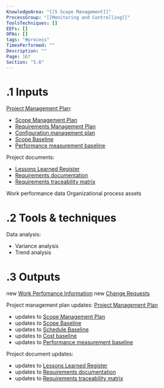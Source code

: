 ```yaml
---
KnowledgeArea: "[[5 Scope Management]]"
ProcessGroup: "[[Monitoring and Controlling]]"
ToolsTechniques: []
EEFs: []
OPAs: []
tags: "#process"
TimesPerformed: ""
Description: ""
Page: 167
Section: "5.6"
---
```

# .1 Inputs
[Project Management Plan](Project%20Management%20Plan.md):
* [Scope Management Plan](Scope%20Management%20Plan.md)
* [Requirements Management Plan](Requirements%20Management%20Plan.md)
* [Configuration management plan](Configuration%20management%20plan.md)
* [Scope Baseline](Scope%20Baseline.md)
* [Performance measurement baseline](Performance%20measurement%20baseline.md)

Project documents:
* [Lessons Learned Register](Lessons%20Learned%20Register.md)
* [Requirements documentation](Requirements%20documentation.md)
* [Requirements traceability matrix](Requirements%20traceability%20matrix.md)

Work performance data
Organizational process assets

# .2 Tools & techniques
Data analysis:
* Variance analysis
* Trend analysis

# .3 Outputs

new [Work Perfomance Information](Work%20Perfomance%20Information.md)
new [Change Requests](Change%20Requests.md)

Project management plan updates: [Project Management Plan](Project%20Management%20Plan.md)
* updates to [Scope Management Plan](Scope%20Management%20Plan.md)
* updates to [Scope Baseline](Scope%20Baseline.md)
* updates to [Schedule Baseline](Schedule%20Baseline.md)
* updates to [Cost baseline](Cost%20baseline.md)
* updates to [Performance measurement baseline](Performance%20measurement%20baseline.md)

Project document updates:
* updates to [Lessons Learned Register](Lessons%20Learned%20Register.md)
* updates to [Requirements documentation](Requirements%20documentation.md)
* updates to [Requirements traceability matrix](Requirements%20traceability%20matrix.md)

